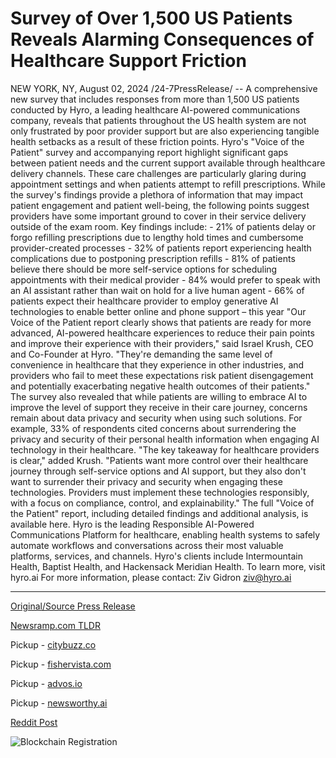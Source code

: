 # Survey of Over 1,500 US Patients Reveals Alarming Consequences of Healthcare Support Friction

NEW YORK, NY, August 02, 2024 /24-7PressRelease/ -- A comprehensive new survey that includes responses from more than 1,500 US patients conducted by Hyro, a leading healthcare AI-powered communications company, reveals that patients throughout the US health system are not only frustrated by poor provider support but are also experiencing tangible health setbacks as a result of these friction points.  Hyro's "Voice of the Patient" survey and accompanying report highlight significant gaps between patient needs and the current support available through healthcare delivery channels. These care challenges are particularly glaring during appointment settings and when patients attempt to refill prescriptions.  While the survey's findings provide a plethora of information that may impact patient engagement and patient well-being, the following points suggest providers have some important ground to cover in their service delivery outside of the exam room.   Key findings include:  - 21% of patients delay or forgo refilling prescriptions due to lengthy hold times and cumbersome provider-created processes - 32% of patients report experiencing health complications due to postponing prescription refills - 81% of patients believe there should be more self-service options for scheduling appointments with their medical provider - 84% would prefer to speak with an AI assistant rather than wait on hold for a live human agent - 66% of patients expect their healthcare provider to employ generative AI technologies to enable better online and phone support – this year  "Our Voice of the Patient report clearly shows that patients are ready for more advanced, AI-powered healthcare experiences to reduce their pain points and improve their experience with their providers," said Israel Krush, CEO and Co-Founder at Hyro. "They're demanding the same level of convenience in healthcare that they experience in other industries, and providers who fail to meet these expectations risk patient disengagement and potentially exacerbating negative health outcomes of their patients."  The survey also revealed that while patients are willing to embrace AI to improve the level of support they receive in their care journey, concerns remain about data privacy and security when using such solutions. For example, 33% of respondents cited concerns about surrendering the privacy and security of their personal health information when engaging AI technology in their healthcare.  "The key takeaway for healthcare providers is clear," added Krush. "Patients want more control over their healthcare journey through self-service options and AI support, but they also don't want to surrender their privacy and security when engaging these technologies. Providers must implement these technologies responsibly, with a focus on compliance, control, and explainability."  The full "Voice of the Patient" report, including detailed findings and additional analysis, is available here.  Hyro is the leading Responsible AI-Powered Communications Platform for healthcare, enabling health systems to safely automate workflows and conversations across their most valuable platforms, services, and channels. Hyro's clients include Intermountain Health, Baptist Health, and Hackensack Meridian Health. To learn more, visit hyro.ai  For more information, please contact: Ziv Gidron ziv@hyro.ai 

---

[Original/Source Press Release](https://www.24-7pressrelease.com/press-release/513042/survey-of-over-1500-us-patients-reveals-alarming-consequences-of-healthcare-support-friction)
                    

[Newsramp.com TLDR](https://newsramp.com/curated-news/survey-reveals-patient-frustration-with-provider-support-and-health-setbacks/f0f22d1f3ef75baed8d127b1991fec96) 


Pickup - [citybuzz.co](https://citybuzz.co/2024/08/02/healthcare-support-friction-leads-to-alarming-health-consequences-survey-finds)

Pickup - [fishervista.com](https://fishervista.com/en/survey-reveals-critical-healthcare-support-gaps-impacting-patient-health/20245449)

Pickup - [advos.io](https://advos.io/en/survey-reveals-critical-gaps-in-us-healthcare-support-calls-for-ai-integration/20245449)

Pickup - [newsworthy.ai](https://newsworthy.ai/curated/healthcare-support-friction-leads-to-alarming-patient-outcomes-survey-finds)
 



[Reddit Post](https://www.reddit.com/r/Business_NewsRamp/comments/1ei3sdf/survey_reveals_patient_frustration_with_provider/) 



![Blockchain Registration](https://cdn.newsramp.app/24-7PressRelease/qrcode/248/2/quipMvgh.webp)